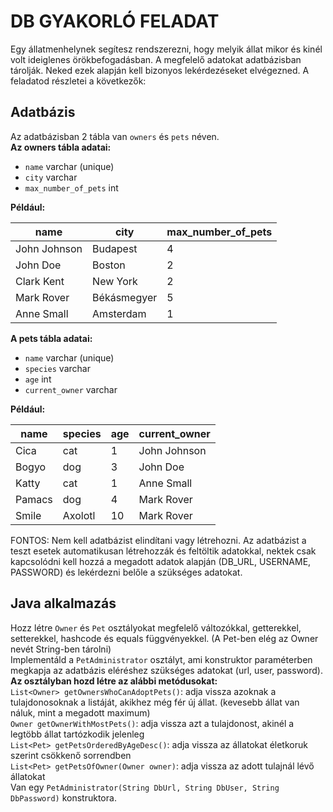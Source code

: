 # **DB GYAKORLÓ FELADAT**  
Egy állatmenhelynek segítesz rendszerezni, hogy melyik állat mikor és kinél volt ideiglenes örökbefogadásban. A megfelelő adatokat adatbázisban tárolják. Neked ezek alapján kell bizonyos lekérdezéseket elvégezned. A feladatod részletei a következők:  
## **Adatbázis**  
Az adatbázisban 2 tábla van `owners` és `pets` néven.  
**Az owners tábla adatai:** 
- `name` varchar (unique)
- `city` varchar
- `max_number_of_pets` int

**Például:**

| name | city | max_number_of_pets |
|----------|---------|-----------|
| John Johnson | Budapest | 4 |
| John Doe | Boston | 2 |
| Clark Kent | New York | 2 |
| Mark Rover | Békásmegyer | 5 |
| Anne Small | Amsterdam | 1 |

**A pets tábla adatai:**   
- `name` varchar (unique)
- `species` varchar
- `age` int
- `current_owner` varchar

**Például:**

| name | species | age | current_owner |
| ------- | ------- | ---- | ------------- |
| Cica | cat | 1 | John Johnson |
| Bogyo | dog | 3 | John Doe |
| Katty | cat | 1 | Anne Small |
| Pamacs | dog | 4 | Mark Rover |
| Smile | Axolotl | 10 |Mark Rover |
 
FONTOS: Nem kell adatbázist elindítani vagy létrehozni. Az adatbázist a teszt esetek automatikusan létrehozzák és feltöltik adatokkal, nektek csak kapcsolódni kell hozzá a megadott adatok alapján (DB_URL, USERNAME, PASSWORD) és lekérdezni belőle a szükséges adatokat.

## **Java alkalmazás**  
Hozz létre `Owner` és `Pet` osztályokat megfelelő változókkal, getterekkel, setterekkel, hashcode és equals függvényekkel. (A Pet-ben elég az Owner nevét String-ben tárolni)  
Implementáld a `PetAdministrator` osztályt, ami konstruktor paraméterben megkapja az adatbázis eléréshez szükséges adatokat (url, user, password).  
**Az osztályban hozd létre az alábbi metódusokat:**  
`List<Owner> getOwnersWhoCanAdoptPets()`: adja vissza azoknak a tulajdonosoknak a listáját, akikhez még fér új állat. (kevesebb állat van náluk, mint a megadott maximum)  
`Owner getOwnerWithMostPets()`: adja vissza azt a tulajdonost, akinél a legtöbb állat tartózkodik jelenleg  
`List<Pet> getPetsOrderedByAgeDesc()`: adja vissza az állatokat életkoruk szerint csökkenő sorrendben  
`List<Pet> getPetsOfOwner(Owner owner)`: adja vissza az adott tulajnál lévő állatokat  
Van egy `PetAdministrator(String DbUrl, String DbUser, String DbPassword)` konstruktora.
